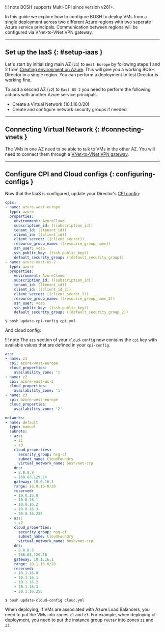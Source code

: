 !!! note
    BOSH supports Multi-CPI since version v261+.

In this guide we explore how to configure BOSH to deploy VMs from a single deployment across two different Azure regions with two seperate Azure service principals. Communication between regions will be configured via VNet-to-VNet VPN gateway.

---
## Set up the IaaS {: #setup-iaas }

Let's start by initializing main AZ (`z1`) to `West Europe` by following steps 1 and 2 from [Creating environment on Azure](init-azure.md). This will give you a working BOSH Director in a single region. You can perform a deployment to test Director is working fine.

To add a second AZ (`z2`) to `East US 2` you need to perform the following actions with another Azure service principals.

* Create a Virtual Network (10.1.16.0/20)
* Create and configure network security groups if needed

---
## Connecting Virtual Network {: #connecting-vnets }

The VMs in one AZ need to be able to talk to VMs in the other AZ. You will need to connect them through a [VNet-to-VNet VPN gateway](https://docs.microsoft.com/en-us/azure/vpn-gateway/vpn-gateway-howto-vnet-vnet-resource-manager-portal).

---
## Configure CPI and Cloud configs {: configuring-configs }

Now that the IaaS is configured, update your Director's [CPI config](cpi-config.md):

```yaml
cpis:
- name: azure-west-europe
  type: azure
  properties:
    environment: AzureCloud
    subscription_id: ((subscription_id))
    tenant_id: ((tenant_id))
    client_id: ((client_id))
    client_secret: ((client_secret))
    resource_group_name: ((resource_group_name))
    ssh_user: vcap
    ssh_public_key: ((ssh.public_key))
    default_security_group: ((default_security_group))
- name: azure-east-us-2
  type: azure
  properties:
    environment: AzureCloud
    subscription_id: ((subscription_id))
    tenant_id: ((tenant_id))
    client_id: ((client_id_2))
    client_secret: ((client_secret_2))
    resource_group_name: ((resource_group_name_2))
    ssh_user: vcap
    ssh_public_key: ((ssh.public_key))
    default_security_group: ((default_security_group_2))
```

```shell
$ bosh update-cpi-config cpi.yml
```

And cloud config:

!!! note
    The `azs` section of your `cloud-config` now contains the `cpi` key with available values that are defined in your `cpi-config`.

```yaml
azs:
- name: z1
  cpi: azure-west-europe
  cloud_properties:
    availability_zone: '1'
- name: z2
  cpi: azure-east-us-2
  cloud_properties:
    availability_zone: '1'
- name: z3
  cpi: azure-west-europe
  cloud_properties:
    availability_zone: '2'

networks:
- name: default
  type: manual
  subnets:
  - azs:
    - z1
    - z3
    cloud_properties:
      security_group: nsg-cf
      subnet_name: CloudFoundry
      virtual_network_name: boshvnet-crp
    dns:
    - 8.8.8.8
    - 168.63.129.16
    gateway: 10.0.16.1
    range: 10.0.16.0/20
    reserved:
    - 10.0.16.0
    - 10.0.16.1
    - 10.0.16.2
    - 10.0.16.3
    - 10.0.16.255
  - azs:
    - z2
    cloud_properties:
      security_group: nsg-cf
      subnet_name: CloudFoundry
      virtual_network_name: boshvnet-crp
    dns:
    - 8.8.8.8
    - 168.63.129.16
    gateway: 10.1.16.1
    range: 10.1.16.0/20
    reserved:
    - 10.1.16.0
    - 10.1.16.1
    - 10.1.16.2
    - 10.1.16.3
    - 10.1.16.255
```

```shell
$ bosh update-cloud-config cloud.yml
```

When deploying, if VMs are associated with Azure Load Balancers, you need to put the VMs into zones `z1` and `z3`. For example, when deploying cf-deployment, you need to put the instance group `router` into zones `z1` and `z3`.
